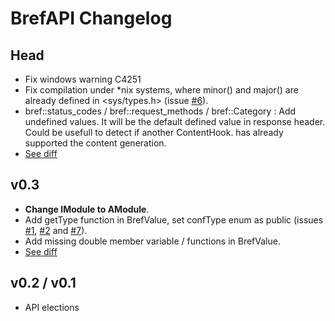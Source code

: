 BrefAPI Changelog
=================

Head
----
*  Fix windows warning C4251
*  Fix compilation under *nix systems, where minor() and
   major() are already defined in <sys/types.h> (issue
   [#6](https://github.com/bref/bref-api/issues/6)).
*  bref::status_codes / bref::request_methods / bref::Category : Add undefined
   values. It will be the default defined value in response header. Could be
   usefull to detect if another ContentHook.
   has already supported the content generation.
*  [See diff](https://github.com/bref/bref-api/compare/v0.3...master)

v0.3
----
*  **Change IModule to AModule**.
*  Add getType function in BrefValue, set confType enum as public (issues
   [#1](https://github.com/bref/bref-api/pull/1),
   [#2](https://github.com/bref/bref-api/pull/2) and
   [#7](https://github.com/bref/bref-api/pull/7)).
*  Add missing double member variable / functions in BrefValue.
*  [See diff](https://github.com/bref/bref-api/compare/v0.2...v0.3)

v0.2 / v0.1
-----------
*  API elections
